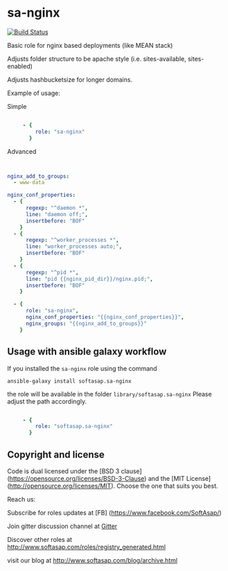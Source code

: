 sa-nginx
========

[![Build Status](https://travis-ci.org/softasap/sa-nginx.svg?branch=master)](https://travis-ci.org/softasap/sa-nginx)


Basic role for nginx based deployments (like MEAN stack)

Adjusts folder structure to be apache style (i.e. sites-available, sites-enabled)

Adjusts hashbucketsize for longer domains.


Example of usage:

Simple

```YAML

     - {
         role: "sa-nginx"
       }


```

Advanced

```YAML


nginx_add_to_groups:
  - www-data

nginx_conf_properties:
  - {
      regexp: "^daemon *",
      line: "daemon off;",
      insertbefore: "BOF"
    }
  - {
      regexp: "^worker_processes *",
      line: "worker_processes auto;",
      insertbefore: "BOF"
    }
  - {
      regexp: "^pid *",
      line: "pid {{nginx_pid_dir}}/nginx.pid;",
      insertbefore: "BOF"
    }

  - {
      role: "sa-nginx",
      nginx_conf_properties: "{{nginx_conf_properties}}",
      nginx_groups: "{{nginx_add_to_groups}}"
    }


```



Usage with ansible galaxy workflow
----------------------------------

If you installed the `sa-nginx` role using the command


`
   ansible-galaxy install softasap.sa-nginx
`

the role will be available in the folder `library/softasap.sa-nginx`
Please adjust the path accordingly.

```YAML

     - {
         role: "softasap.sa-nginx"
       }

```




Copyright and license
---------------------

Code is dual licensed under the [BSD 3 clause] (https://opensource.org/licenses/BSD-3-Clause) and the [MIT License] (http://opensource.org/licenses/MIT). Choose the one that suits you best.

Reach us:

Subscribe for roles updates at [FB] (https://www.facebook.com/SoftAsap/)

Join gitter discussion channel at [Gitter](https://gitter.im/softasap)

Discover other roles at  http://www.softasap.com/roles/registry_generated.html

visit our blog at http://www.softasap.com/blog/archive.html 
